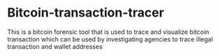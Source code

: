 # Bitcoin-transaction-tracer
This is a bitcoin forensic tool that is used to trace and visualize bitcoin transaction which can be used by investigating agencies to trace illegal transaction and wallet addresses
